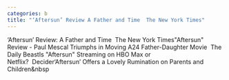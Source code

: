 ```yaml
---
categories: b
title: "‘Aftersun’ Review A Father and Time  The New York Times"
---
```

‘Aftersun’ Review: A Father and Time&nbsp;&nbsp;The New York Times"Aftersun" Review - Paul Mescal Triumphs in Moving A24 Father-Daughter Movie&nbsp;&nbsp;The Daily BeastIs "Aftersun" Streaming on HBO Max or Netflix?&nbsp;&nbsp;Decider‘Aftersun’ Offers a Lovely Rumination on Parents and Children&nbsp